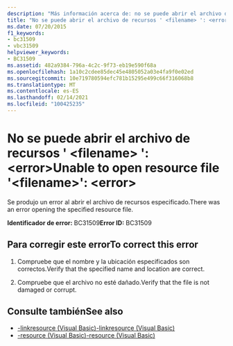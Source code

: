 ```yaml
---
description: "Más información acerca de: no se puede abrir el archivo de recursos ' <filename> ': <error>"
title: "No se puede abrir el archivo de recursos ' <filename> ': <error>"
ms.date: 07/20/2015
f1_keywords:
- bc31509
- vbc31509
helpviewer_keywords:
- BC31509
ms.assetid: 482a9384-796a-4c2c-9f73-eb19e590f68a
ms.openlocfilehash: 1a10c2cdee85dec45e4805052a03e4fa9f0e02ed
ms.sourcegitcommit: 10e719780594efc781b15295e499c66f316068b8
ms.translationtype: MT
ms.contentlocale: es-ES
ms.lasthandoff: 02/14/2021
ms.locfileid: "100425235"
---
```

# <a name="unable-to-open-resource-file-filename-error"></a><span data-ttu-id="34e60-103">No se puede abrir el archivo de recursos ' \<filename> ': \<error></span><span class="sxs-lookup"><span data-stu-id="34e60-103">Unable to open resource file '\<filename>': \<error></span></span>

<span data-ttu-id="34e60-104">Se produjo un error al abrir el archivo de recursos especificado.</span><span class="sxs-lookup"><span data-stu-id="34e60-104">There was an error opening the specified resource file.</span></span>  
  
 <span data-ttu-id="34e60-105">**Identificador de error:** BC31509</span><span class="sxs-lookup"><span data-stu-id="34e60-105">**Error ID:** BC31509</span></span>  
  
## <a name="to-correct-this-error"></a><span data-ttu-id="34e60-106">Para corregir este error</span><span class="sxs-lookup"><span data-stu-id="34e60-106">To correct this error</span></span>  
  
1. <span data-ttu-id="34e60-107">Compruebe que el nombre y la ubicación especificados son correctos.</span><span class="sxs-lookup"><span data-stu-id="34e60-107">Verify that the specified name and location are correct.</span></span>  
  
2. <span data-ttu-id="34e60-108">Compruebe que el archivo no esté dañado.</span><span class="sxs-lookup"><span data-stu-id="34e60-108">Verify that the file is not damaged or corrupt.</span></span>  
  
## <a name="see-also"></a><span data-ttu-id="34e60-109">Consulte también</span><span class="sxs-lookup"><span data-stu-id="34e60-109">See also</span></span>

- [<span data-ttu-id="34e60-110">-linkresource (Visual Basic)</span><span class="sxs-lookup"><span data-stu-id="34e60-110">-linkresource (Visual Basic)</span></span>](../reference/command-line-compiler/linkresource.md)
- [<span data-ttu-id="34e60-111">-resource (Visual Basic)</span><span class="sxs-lookup"><span data-stu-id="34e60-111">-resource (Visual Basic)</span></span>](../reference/command-line-compiler/resource.md)
